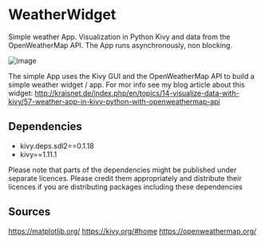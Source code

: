 # WeatherWidget
Simple weather App. Visualization in Python Kivy and data from the OpenWeatherMap API.
The App runs asynchronously, non blocking.

![image](https://user-images.githubusercontent.com/62139258/122603456-a5b7c500-d074-11eb-834e-aa9c620f258f.png)

The simple App uses the Kivy GUI and the OpenWeatherMap API to build a simple weather widget / app.
For mor info see my blog article about this widget: http://kraisnet.de/index.php/en/topics/14-visualize-data-with-kivy/57-weather-app-in-kivy-python-with-openweathermap-api

## Dependencies
* kivy.deps.sdl2==0.1.18
* kivy==1.11.1

Please note that parts of the dependencies might be published under separate licences. Please credit them appropriately and distribute their licences if you are distributing packages including these dependencies

## Sources
https://matplotlib.org/
https://kivy.org/#home
https://openweathermap.org/
